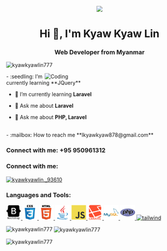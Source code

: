 <p align="center">
  <img width="20%" src= "https://i0.wp.com/media.giphy.com/media/q8ld8Sk7WWyY0/giphy.gif?w=525&ssl=1" >
</p>
<h1 align="center">Hi 👋, I'm Kyaw Kyaw Lin</h1>
<h3 align="center">Web Developer from Myanmar</h3>

<p align="left"> <img src="https://komarev.com/ghpvc/?username=kyawkyawlin777&label=Profile%20views&color=0e75b6&style=flat" alt="kyawkyawlin777" /> </p>

<img align="right" alt="Coding" width="400" src="https://user-images.githubusercontent.com/69011963/137184767-79a13ec7-1bb3-4341-a6da-3a149c9c159a.gif">
- :seedling: I’m currently learning **JQuery** <br>

- 🌱 I’m currently learning **Laravel**

- 💬 Ask me about **Laravel**

- :speech_balloon: Ask me about **PHP, Laravel**
<br>
- :mailbox: How to reach me **lkyawkyaw878@gmail.com**
<h3 align="left">Connect with me: +95 950961312</h3>
<p align="left">
</p>

<h3 align="left">Connect with me:</h3>
<p align="left">
<a href="https://discord.gg/kyawkyawlin._93610" target="blank"><img align="center" src="https://raw.githubusercontent.com/rahuldkjain/github-profile-readme-generator/master/src/images/icons/Social/discord.svg" alt="kyawkyawlin._93610" height="30" width="40" /></a>
</p>

<h3 align="left">Languages and Tools:</h3>
<p align="left"> <a href="https://getbootstrap.com" target="_blank" rel="noreferrer"> <img src="https://raw.githubusercontent.com/devicons/devicon/master/icons/bootstrap/bootstrap-plain-wordmark.svg" alt="bootstrap" width="40" height="40"/> </a> <a href="https://www.w3schools.com/css/" target="_blank" rel="noreferrer"> <img src="https://raw.githubusercontent.com/devicons/devicon/master/icons/css3/css3-original-wordmark.svg" alt="css3" width="40" height="40"/> </a> <a href="https://www.w3.org/html/" target="_blank" rel="noreferrer"> <img src="https://raw.githubusercontent.com/devicons/devicon/master/icons/html5/html5-original-wordmark.svg" alt="html5" width="40" height="40"/> </a> <a href="https://www.java.com" target="_blank" rel="noreferrer"> <img src="https://raw.githubusercontent.com/devicons/devicon/master/icons/java/java-original.svg" alt="java" width="40" height="40"/> </a> <a href="https://developer.mozilla.org/en-US/docs/Web/JavaScript" target="_blank" rel="noreferrer"> <img src="https://raw.githubusercontent.com/devicons/devicon/master/icons/javascript/javascript-original.svg" alt="javascript" width="40" height="40"/> </a> <a href="https://laravel.com/" target="_blank" rel="noreferrer"> <img src="https://raw.githubusercontent.com/devicons/devicon/master/icons/laravel/laravel-plain-wordmark.svg" alt="laravel" width="40" height="40"/> </a> <a href="https://www.mysql.com/" target="_blank" rel="noreferrer"> <img src="https://raw.githubusercontent.com/devicons/devicon/master/icons/mysql/mysql-original-wordmark.svg" alt="mysql" width="40" height="40"/> </a> <a href="https://www.php.net" target="_blank" rel="noreferrer"> <img src="https://raw.githubusercontent.com/devicons/devicon/master/icons/php/php-original.svg" alt="php" width="40" height="40"/> </a> <a href="https://tailwindcss.com/" target="_blank" rel="noreferrer"> <img src="https://www.vectorlogo.zone/logos/tailwindcss/tailwindcss-icon.svg" alt="tailwind" width="40" height="40"/> </a> </p>

<p><img align="left" src="https://github-readme-stats.vercel.app/api/top-langs?username=kyawkyawlin777&show_icons=true&locale=en&layout=compact" alt="kyawkyawlin777" /></p>

<p>&nbsp;<img align="center" src="https://github-readme-stats.vercel.app/api?username=kyawkyawlin777&show_icons=true&locale=en" alt="kyawkyawlin777" /></p>

<p><img align="center" src="https://github-readme-streak-stats.herokuapp.com/?user=kyawkyawlin777&" alt="kyawkyawlin777" /></p>

